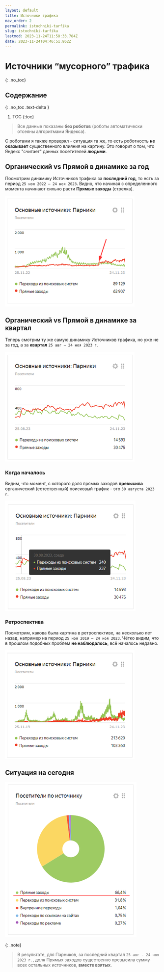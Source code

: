 ```yaml
---
layout: default
title: Источники трафика
nav_order: 2
permalink: istochniki-tarfika
slug: istochniki-tarfika
lastmod: 2023-11-24T11:58:33.784Z
date: 2023-11-24T04:46:51.862Z
---
```


# Источники “мусорного” трафика
{: .no_toc}

## Содержание
{: .no_toc .text-delta }

1. TOC
{:toc}

> Все данные показаны **без роботов** (роботы автоматически отсеяны алгоритмами Яндекса).

С роботами я также проверял - ситуация та же, то есть роботность **не оказывает** существенного влияния на картину. Это говорит о том, что Яндекс "считает" данных посетителей **людьми**.

## Органический vs Прямой в динамике за год
Посмотрим динамику Источников трафика за **последний год**, то есть за период `25 ноя 2022 – 24 ноя 2023`. Видно, что начиная с определенного момента начинают сильно расти **Прямые заходы** (стрелка).

![](/assets/images/2023-11-24%2016_23_59-Window.png)

## Органический vs Прямой в динамике за квартал

Теперь смотрим ту же самую динамику Источников трафика, но уже не за год, а за **квартал** `25 авг – 24 ноя 2023 г`.

![](/assets/images/2023-11-24%2016_29_07-Window.png)

### Когда началось

Видим, что момент, с которого доля прямых заходов **превысила** органический (естественный) поисковый трафик - это `30 августа 2023 г`.

![](/assets/images/2023-11-24%2016_29_22-Window.png)

### Ретроспектива

Посмотрим, какова была картина в ретроспективе, на несколько лет назад, например на период `25 ноя 2019 – 24 ноя 2023`. Чётко видим, что в прошлом подобных проблем **не наблюдалось**, всё началось недавно.

![](/assets/images/2023-11-24%2016_56_49-Window.png)

## Ситуация на сегодня

![](/assets/images/2023-11-24%2016_30_11-Window.png)

{: .note}
> В результате, для Парников, за последний квартал `25 авг - 24 ноя 2023 г.`, доля Прямых заходов существенно превысила сумму всех остальных источников, **вместе взятых**.